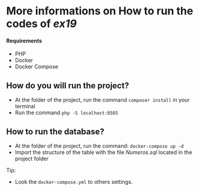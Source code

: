 # More informations on How to run the codes of *ex19*

#### Requirements
- PHP
- Docker
- Docker Compose

## How do you will run the project?
- At the folder of the project, run the command `composer install` in your terminal
- Run the command `php -S localhost:8585`

## How to run the database?
- At the folder of the project, run the command: `docker-compose up -d`
- Import the structure of the table with the file *Numeros.sql* located in the project folder

Tip: 
- Look the `docker-compose.yml` to others settings.